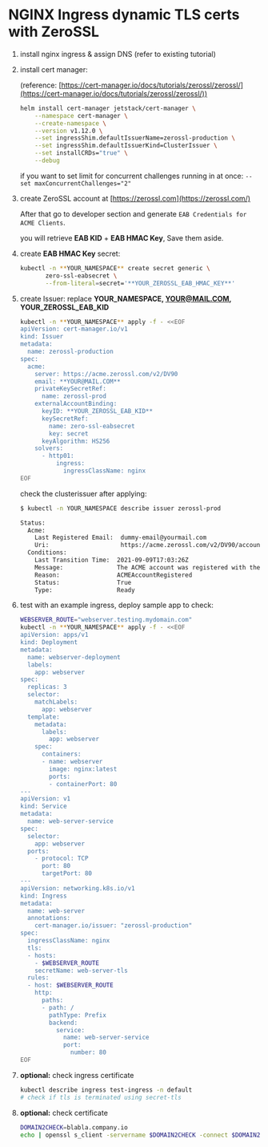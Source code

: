 # NGINX Ingress dynamic TLS certs with ZeroSSL

1. install nginx ingress & assign DNS (refer to existing tutorial)
2. install cert manager:
    
    (reference: [https://cert-manager.io/docs/tutorials/zerossl/zerossl/](https://cert-manager.io/docs/tutorials/zerossl/zerossl/))
    
    ```bash
    helm install cert-manager jetstack/cert-manager \
        --namespace cert-manager \
        --create-namespace \
        --version v1.12.0 \
        --set ingressShim.defaultIssuerName=zerossl-production \
        --set ingressShim.defaultIssuerKind=ClusterIssuer \
        --set installCRDs="true" \
        --debug
    ```
    
    if you want to set limit for concurrent challenges running in at once:
    `--set maxConcurrentChallenges="2"`
    
3. create ZeroSSL account at [https://zerossl.com](https://zerossl.com/)
    
    After that go to developer section and generate `EAB Credentials for ACME Clients`. 
    
    you will retrieve **EAB KID** + **EAB HMAC Key**, Save them aside.
    
4. create **EAB HMAC Key** secret:
    
    ```bash
    kubectl -n **YOUR_NAMESPACE** create secret generic \
           zero-ssl-eabsecret \
           --from-literal=secret='**YOUR_ZEROSSL_EAB_HMAC_KEY**'
    ```
    
5. create Issuer:
replace **YOUR_NAMESPACE, YOUR@MAIL.COM, YOUR_ZEROSSL_EAB_KID**
    
    ```bash
    kubectl -n **YOUR_NAMESPACE** apply -f - <<EOF
    apiVersion: cert-manager.io/v1
    kind: Issuer
    metadata:
      name: zerossl-production
    spec:
      acme:
        server: https://acme.zerossl.com/v2/DV90
        email: **YOUR@MAIL.COM**
        privateKeySecretRef:
          name: zerossl-prod
        externalAccountBinding:
          keyID: **YOUR_ZEROSSL_EAB_KID**
          keySecretRef:
            name: zero-ssl-eabsecret
            key: secret
          keyAlgorithm: HS256
        solvers:
          - http01:
              ingress:
                ingressClassName: nginx
    EOF
    ```
    
    check the clusterissuer after applying:
    
    ```bash
    $ kubectl -n YOUR_NAMESPACE describe issuer zerossl-prod
    
    Status:
      Acme:
        Last Registered Email:  dummy-email@yourmail.com
        Uri:                    https://acme.zerossl.com/v2/DV90/account/tXXX_NwSv15rlS_XXXX
      Conditions:
        Last Transition Time:  2021-09-09T17:03:26Z
        Message:               The ACME account was registered with the ACME server
        Reason:                ACMEAccountRegistered
        Status:                True
        Type:                  Ready
    ```
    
6. test with an example ingress, deploy sample app to check:
    
    ```bash
    WEBSERVER_ROUTE="webserver.testing.mydomain.com"
    kubectl -n **YOUR_NAMESPACE** apply -f - <<EOF
    apiVersion: apps/v1
    kind: Deployment
    metadata:
      name: webserver-deployment
      labels:
        app: webserver
    spec:
      replicas: 3
      selector:
        matchLabels:
          app: webserver
      template:
        metadata:
          labels:
            app: webserver
        spec:
          containers:
          - name: webserver
            image: nginx:latest
            ports:
            - containerPort: 80
    ---
    apiVersion: v1
    kind: Service
    metadata:
      name: web-server-service
    spec:
      selector:
        app: webserver
      ports:
        - protocol: TCP
          port: 80
          targetPort: 80
    ---
    apiVersion: networking.k8s.io/v1
    kind: Ingress
    metadata:
      name: web-server
      annotations:
        cert-manager.io/issuer: "zerossl-production"
    spec:
      ingressClassName: nginx
      tls:
      - hosts:
        - $WEBSERVER_ROUTE
        secretName: web-server-tls
      rules:
      - host: $WEBSERVER_ROUTE
        http:
          paths:
          - path: /
            pathType: Prefix
            backend:
              service:
                name: web-server-service
                port:
                  number: 80
    EOF
    ```
    
7. **optional:** check ingress certificate
    
    ```bash
    kubectl describe ingress test-ingress -n default
    # check if tls is terminated using secret-tls
    ```
    
8. **optional:** check certificate
    
    ```bash
    DOMAIN2CHECK=blabla.company.io
    echo | openssl s_client -servername $DOMAIN2CHECK -connect $DOMAIN2CHECK:443 2>/dev/null | openssl x509 -noout -issuer -subject -dates
    ```
